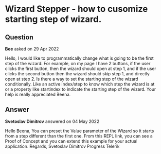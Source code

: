 # Wizard Stepper - how to cusomize starting step of wizard.

## Question

**Bee** asked on 29 Apr 2022

Hello, I would like to programmatically change what is going to be the first step of the wizard. For example, on my page I have 2 buttons, if the user clicks the first button, then the wizard should open at step 1, and if the user clicks the second button then the wizard should skip step 1, and directly open at step 2. Is there a way to set the starting step of the wizard conditionally. Like an active index/step to know which step the wizard is at or a property like startindex to indicate the starting step of the wizard. Your help is really appreciated Beena.

## Answer

**Svetoslav Dimitrov** answered on 04 May 2022

Hello Beena, You can preset the Value parameter of the Wizard so it starts from a step different than the first one. From this REPL link, you can see a Proof of Concept and you can extend this example for your actual application. Regards, Svetoslav Dimitrov Progress Telerik
